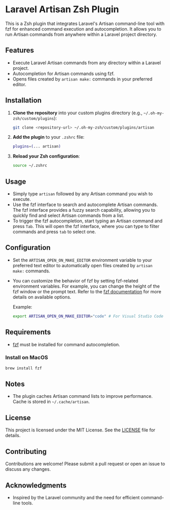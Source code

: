 # Laravel Artisan Zsh Plugin

This is a Zsh plugin that integrates Laravel's Artisan command-line tool with fzf for enhanced command execution and autocompletion. It allows you to run Artisan commands from anywhere within a Laravel project directory.

## Features

- Execute Laravel Artisan commands from any directory within a Laravel project.
- Autocompletion for Artisan commands using fzf.
- Opens files created by `artisan make:` commands in your preferred editor.

## Installation

1. **Clone the repository** into your custom plugins directory (e.g., `~/.oh-my-zsh/custom/plugins`):

   ```sh
   git clone <repository-url> ~/.oh-my-zsh/custom/plugins/artisan
   ```

2. **Add the plugin** to your `.zshrc` file:

   ```sh
   plugins=(... artisan)
   ```

3. **Reload your Zsh configuration**:

   ```sh
   source ~/.zshrc
   ```

## Usage

- Simply type `artisan` followed by any Artisan command you wish to execute.
- Use the fzf interface to search and autocomplete Artisan commands. The fzf interface provides a fuzzy search capability, allowing you to quickly find and select Artisan commands from a list.
- To trigger the fzf autocompletion, start typing an Artisan command and press `Tab`. This will open the fzf interface, where you can type to filter commands and press `tab` to select one.

## Configuration

- Set the `ARTISAN_OPEN_ON_MAKE_EDITOR` environment variable to your preferred text editor to automatically open files created by `artisan make:` commands.

- You can customize the behavior of fzf by setting fzf-related environment variables. For example, you can change the height of the fzf window or the prompt text. Refer to the [fzf documentation](https://github.com/junegunn/fzf#environment-variables) for more details on available options.

  Example:

  ```sh
  export ARTISAN_OPEN_ON_MAKE_EDITOR="code" # For Visual Studio Code
  ```

## Requirements

- [fzf](https://github.com/junegunn/fzf) must be installed for command autocompletion.

### Install on MacOS

```bash
brew install fzf
```

## Notes

- The plugin caches Artisan command lists to improve performance. Cache is stored in `~/.cache/artisan`.

## License

This project is licensed under the MIT License. See the [LICENSE](LICENSE) file for details.

## Contributing

Contributions are welcome! Please submit a pull request or open an issue to discuss any changes.

## Acknowledgments

- Inspired by the Laravel community and the need for efficient command-line tools.
